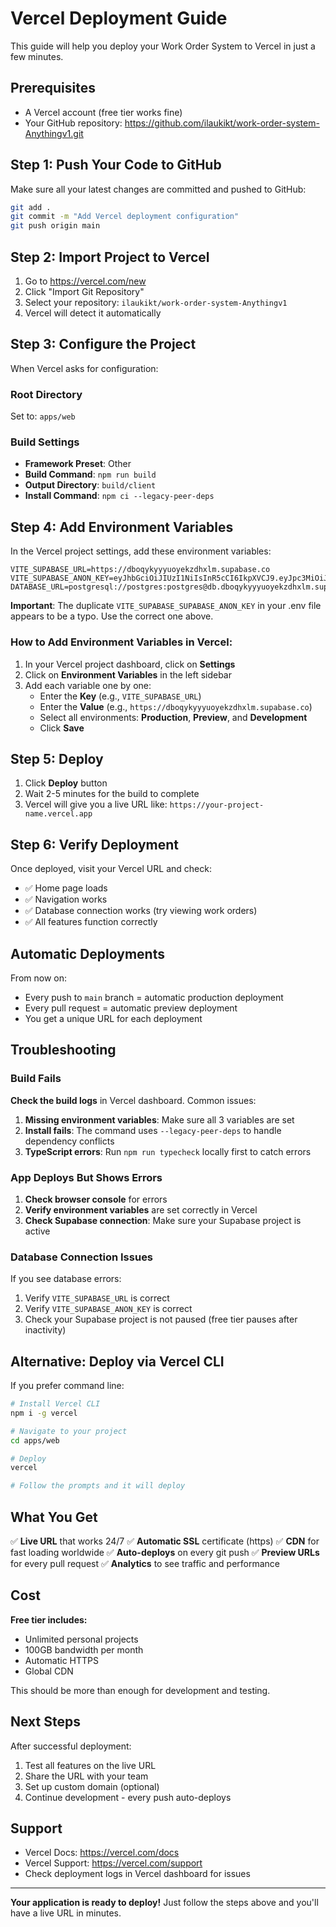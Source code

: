 # Vercel Deployment Guide

This guide will help you deploy your Work Order System to Vercel in just a few minutes.

## Prerequisites

- A Vercel account (free tier works fine)
- Your GitHub repository: https://github.com/ilaukikt/work-order-system-Anythingv1.git

## Step 1: Push Your Code to GitHub

Make sure all your latest changes are committed and pushed to GitHub:

```bash
git add .
git commit -m "Add Vercel deployment configuration"
git push origin main
```

## Step 2: Import Project to Vercel

1. Go to https://vercel.com/new
2. Click "Import Git Repository"
3. Select your repository: `ilaukikt/work-order-system-Anythingv1`
4. Vercel will detect it automatically

## Step 3: Configure the Project

When Vercel asks for configuration:

### Root Directory
Set to: `apps/web`

### Build Settings
- **Framework Preset**: Other
- **Build Command**: `npm run build`
- **Output Directory**: `build/client`
- **Install Command**: `npm ci --legacy-peer-deps`

## Step 4: Add Environment Variables

In the Vercel project settings, add these environment variables:

```
VITE_SUPABASE_URL=https://dboqykyyyuoyekzdhxlm.supabase.co
VITE_SUPABASE_ANON_KEY=eyJhbGciOiJIUzI1NiIsInR5cCI6IkpXVCJ9.eyJpc3MiOiJzdXBhYmFzZSIsInJlZiI6ImRib3F5a3l5eXVveWVremRoeGxtIiwicm9sZSI6ImFub24iLCJpYXQiOjE3NjE3MjAyODEsImV4cCI6MjA3NzI5NjI4MX0.BnRCh3sJqoZY9eU713lMLQVgFLdElbSnVFb57oDRVac
DATABASE_URL=postgresql://postgres:postgres@db.dboqykyyyuoyekzdhxlm.supabase.co:5432/postgres
```

**Important**: The duplicate `VITE_SUPABASE_SUPABASE_ANON_KEY` in your .env file appears to be a typo. Use the correct one above.

### How to Add Environment Variables in Vercel:

1. In your Vercel project dashboard, click on **Settings**
2. Click on **Environment Variables** in the left sidebar
3. Add each variable one by one:
   - Enter the **Key** (e.g., `VITE_SUPABASE_URL`)
   - Enter the **Value** (e.g., `https://dboqykyyyuoyekzdhxlm.supabase.co`)
   - Select all environments: **Production**, **Preview**, and **Development**
   - Click **Save**

## Step 5: Deploy

1. Click **Deploy** button
2. Wait 2-5 minutes for the build to complete
3. Vercel will give you a live URL like: `https://your-project-name.vercel.app`

## Step 6: Verify Deployment

Once deployed, visit your Vercel URL and check:

- ✅ Home page loads
- ✅ Navigation works
- ✅ Database connection works (try viewing work orders)
- ✅ All features function correctly

## Automatic Deployments

From now on:
- Every push to `main` branch = automatic production deployment
- Every pull request = automatic preview deployment
- You get a unique URL for each deployment

## Troubleshooting

### Build Fails

**Check the build logs** in Vercel dashboard. Common issues:

1. **Missing environment variables**: Make sure all 3 variables are set
2. **Install fails**: The command uses `--legacy-peer-deps` to handle dependency conflicts
3. **TypeScript errors**: Run `npm run typecheck` locally first to catch errors

### App Deploys But Shows Errors

1. **Check browser console** for errors
2. **Verify environment variables** are set correctly in Vercel
3. **Check Supabase connection**: Make sure your Supabase project is active

### Database Connection Issues

If you see database errors:
1. Verify `VITE_SUPABASE_URL` is correct
2. Verify `VITE_SUPABASE_ANON_KEY` is correct
3. Check your Supabase project is not paused (free tier pauses after inactivity)

## Alternative: Deploy via Vercel CLI

If you prefer command line:

```bash
# Install Vercel CLI
npm i -g vercel

# Navigate to your project
cd apps/web

# Deploy
vercel

# Follow the prompts and it will deploy
```

## What You Get

✅ **Live URL** that works 24/7
✅ **Automatic SSL** certificate (https)
✅ **CDN** for fast loading worldwide
✅ **Auto-deploys** on every git push
✅ **Preview URLs** for every pull request
✅ **Analytics** to see traffic and performance

## Cost

**Free tier includes:**
- Unlimited personal projects
- 100GB bandwidth per month
- Automatic HTTPS
- Global CDN

This should be more than enough for development and testing.

## Next Steps

After successful deployment:
1. Test all features on the live URL
2. Share the URL with your team
3. Set up custom domain (optional)
4. Continue development - every push auto-deploys

## Support

- Vercel Docs: https://vercel.com/docs
- Vercel Support: https://vercel.com/support
- Check deployment logs in Vercel dashboard for issues

---

**Your application is ready to deploy!** Just follow the steps above and you'll have a live URL in minutes.
